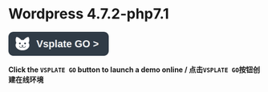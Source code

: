 # Wordpress 4.7.2-php7.1

<a href="https://www.vsplate.com/?docker-compose=https://github.com/vsplate/dcenvs/wordpress/4.7.2-php7.1"><img alt="VSPLATE GO" src="https://raw.githubusercontent.com/vsplate/images/master/vsgo_btn.png" width="200px"></a>

**Click the `VSPLATE GO` button to launch a demo online / 点击`VSPLATE GO`按钮创建在线环境**